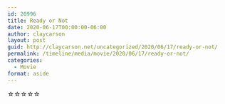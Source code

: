```yaml
---
id: 20996
title: Ready or Not
date: 2020-06-17T00:00:00-06:00
author: claycarson
layout: post
guid: http://claycarson.net/uncategorized/2020/06/17/ready-or-not/
permalink: /timeline/media/movie/2020/06/17/ready-or-not/
categories:
  - Movie
format: aside
---
```

<div class="media-details"></div>

<div class="media-creator"></div>

<div class="media-rating">☆☆☆☆☆</div>